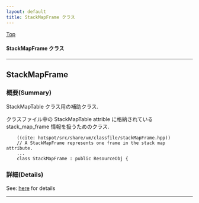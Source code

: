 ```yaml
---
layout: default
title: StackMapFrame クラス 
---
```

[Top](../index.html)

#### StackMapFrame クラス 



---
## <a name="nol_djSWta" id="nol_djSWta">StackMapFrame</a>

### 概要(Summary)
StackMapTable クラス用の補助クラス.

クラスファイル中の StackMapTable attrible に格納されている stack_map_frame 情報を扱うためのクラス.


```
    ((cite: hotspot/src/share/vm/classfile/stackMapFrame.hpp))
    // A StackMapFrame represents one frame in the stack map attribute.
    ...
    class StackMapFrame : public ResourceObj {
```




### 詳細(Details)
See: [here](../doxygen/classStackMapFrame.html) for details

---
